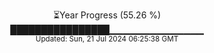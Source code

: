 <p align="center">
⏳Year Progress (55.26 %) <br>
████████████████▁▁▁▁▁▁▁▁▁▁▁▁▁▁ <br>
<sub>Updated: Sun, 21 Jul 2024 06:25:38 GMT</sub>
</p>

